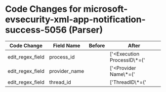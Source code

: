 # Code Changes for microsoft-evsecurity-xml-app-notification-success-5056 (Parser)

| Code Change | Field Name | Before | After |
|-------------|------------|--------|-------|
| edit_regex_field | process_id |  | ['<Execution ProcessID\\*=(\'|")({process_id}[^\'"]+)'] |
| edit_regex_field | provider_name |  | ['<Provider Name\\*=(\'|")({provider_name}[^\'"]+)(\'|")'] |
| edit_regex_field | thread_id |  | ['ThreadID\\*=(\'|")({thread_id}[^\'"]+)'] |